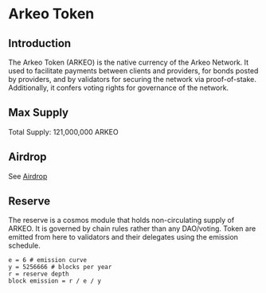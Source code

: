 # Arkeo Token

## Introduction
The Arkeo Token (ARKEO) is the native currency of the Arkeo Network. It used to facilitate payments between clients and providers, for bonds posted by providers, and by validators for securing the network via proof-of-stake. Additionally, it confers voting rights for governance of the network.

## Max Supply
Total Supply: 121,000,000 ARKEO

## Airdrop
See [Airdrop](../airdrop.md)

## Reserve
The reserve is a cosmos module that holds non-circulating supply of ARKEO. It
is governed by chain rules rather than any DAO/voting. Token are emitted from
here to validators and their delegates using the emission schedule.

```
e = 6 # emission curve
y = 5256666 # blocks per year
r = reserve depth
block emission = r / e / y
```
